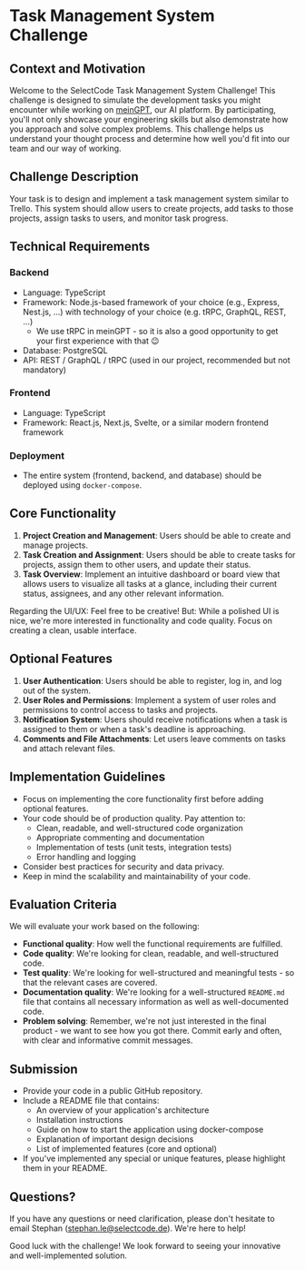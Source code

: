 # Task Management System Challenge

## Context and Motivation

Welcome to the SelectCode Task Management System Challenge! This challenge is designed to simulate the development tasks you might encounter while working on [meinGPT](https://meingpt.com), our AI platform. By participating, you'll not only showcase your engineering skills but also demonstrate how you approach and solve complex problems. This challenge helps us understand your thought process and determine how well you'd fit into our team and our way of working.

## Challenge Description

Your task is to design and implement a task management system similar to Trello. This system should allow users to create projects, add tasks to those projects, assign tasks to users, and monitor task progress.

## Technical Requirements

### Backend

- Language: TypeScript
- Framework: Node.js-based framework of your choice (e.g., Express, Nest.js, ...) with technology of your choice (e.g. tRPC, GraphQL, REST, ...)
  - We use tRPC in meinGPT - so it is also a good opportunity to get your first experience with that 😉
- Database: PostgreSQL
- API: REST / GraphQL / tRPC (used in our project, recommended but not mandatory)

### Frontend

- Language: TypeScript
- Framework: React.js, Next.js, Svelte, or a similar modern frontend framework

### Deployment

- The entire system (frontend, backend, and database) should be deployed using `docker-compose`.

## Core Functionality

1. **Project Creation and Management**: Users should be able to create and manage projects.
2. **Task Creation and Assignment**: Users should be able to create tasks for projects, assign them to other users, and update their status.
3. **Task Overview**: Implement an intuitive dashboard or board view that allows users to visualize all tasks at a glance, including their current status, assignees, and any other relevant information.

Regarding the UI/UX: Feel free to be creative! But: While a polished UI is nice, we're more interested in functionality and code quality. Focus on creating a clean, usable interface.

## Optional Features

1. **User Authentication**: Users should be able to register, log in, and log out of the system.
2. **User Roles and Permissions**: Implement a system of user roles and permissions to control access to tasks and projects.
3. **Notification System**: Users should receive notifications when a task is assigned to them or when a task's deadline is approaching.
4. **Comments and File Attachments**: Let users leave comments on tasks and attach relevant files.

## Implementation Guidelines

- Focus on implementing the core functionality first before adding optional features.
- Your code should be of production quality. Pay attention to:
  - Clean, readable, and well-structured code organization
  - Appropriate commenting and documentation
  - Implementation of tests (unit tests, integration tests)
  - Error handling and logging
- Consider best practices for security and data privacy.
- Keep in mind the scalability and maintainability of your code.

## Evaluation Criteria

We will evaluate your work based on the following:

- **Functional quality**: How well the functional requirements are fulfilled.
- **Code quality**: We're looking for clean, readable, and well-structured code.
- **Test quality**: We're looking for well-structured and meaningful tests - so that the relevant cases are covered.
- **Documentation quality**: We're looking for a well-structured `README.md` file that contains all necessary information as well as well-documented code.
- **Problem solving**: Remember, we're not just interested in the final product - we want to see how you got there. Commit early and often, with clear and informative commit messages.

## Submission

- Provide your code in a public GitHub repository.
- Include a README file that contains:
  - An overview of your application's architecture
  - Installation instructions
  - Guide on how to start the application using docker-compose
  - Explanation of important design decisions
  - List of implemented features (core and optional)
- If you've implemented any special or unique features, please highlight them in your README.

## Questions?

If you have any questions or need clarification, please don't hesitate to email Stephan (stephan.le@selectcode.de). We're here to help!

Good luck with the challenge! We look forward to seeing your innovative and well-implemented solution.